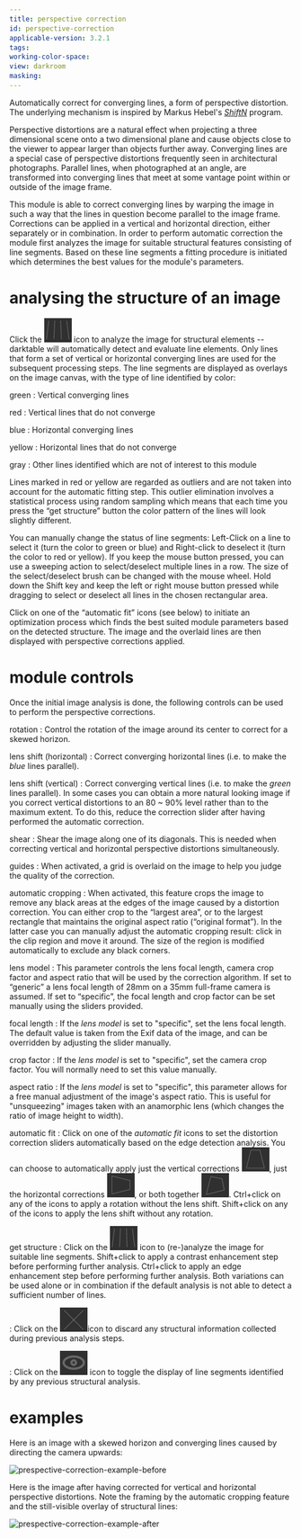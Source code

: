 ```yaml
---
title: perspective correction
id: perspective-correction
applicable-version: 3.2.1
tags: 
working-color-space:  
view: darkroom
masking: 
---
```


Automatically correct for converging lines, a form of perspective distortion. The underlying mechanism is inspired by Markus Hebel's [_ShiftN_](http://www.shiftn.de/) program.

Perspective distortions are a natural effect when projecting a three dimensional scene onto a two dimensional plane and cause objects close to the viewer to appear larger than objects further away. Converging lines are a special case of perspective distortions frequently seen in architectural photographs. Parallel lines, when photographed at an angle, are transformed into converging lines that meet at some vantage point within or outside of the image frame.

This module is able to correct converging lines by warping the image in such a way that the lines in question become parallel to the image frame. Corrections can be applied in a vertical and horizontal direction, either separately or in combination. In order to perform automatic correction the module first analyzes the image for suitable structural features consisting of line segments. Based on these line segments a fitting procedure is initiated which determines the best values for the module's parameters.

# analysing the structure of an image

Click the ![structure-icon](./perspective-correction/icon-get-structure.png#icon) icon to analyze the image for structural elements -- darktable will automatically detect and evaluate line elements. Only lines that form a set of vertical or horizontal converging lines are used for the subsequent processing steps. The line segments are displayed as overlays on the image canvas, with the type of line identified by color:

green
: Vertical converging lines

red
: Vertical lines that do not converge

blue
: Horizontal converging lines

yellow
: Horizontal lines that do not converge

gray
: Other lines identified which are not of interest to this module

Lines marked in red or yellow are regarded as outliers and are not taken into account for the automatic fitting step. This outlier elimination involves a statistical process using random sampling which means that each time you press the “get structure” button the color pattern of the lines will look slightly different. 

You can manually change the status of line segments: Left-Click on a line to select it (turn the color to green or blue) and Right-click to deselect it (turn the color to red or yellow). If you keep the mouse button pressed, you can use a sweeping action to select/deselect multiple lines in a row. The size of the select/deselect brush can be changed with the mouse wheel. Hold down the Shift key and keep the left or right mouse button pressed while dragging to select or deselect all lines in the chosen rectangular area.

Click on one of the “automatic fit” icons (see below) to initiate an optimization process which finds the best suited module parameters based on the detected structure. The image and the overlaid lines are then displayed with perspective corrections applied.

# module controls

Once the initial image analysis is done, the following controls can be used to perform the perspective corrections.

rotation
: Control the rotation of the image around its center to correct for a skewed horizon.

lens shift (horizontal)
: Correct converging horizontal lines (i.e. to make the _blue_ lines parallel).

lens shift (vertical)
: Correct converging vertical lines (i.e. to make the _green_ lines parallel). In some cases you can obtain a more natural looking image if you correct vertical distortions to an 80 ~ 90% level rather than to the maximum extent. To do this, reduce the correction slider after having performed the automatic correction.

shear
: Shear the image along one of its diagonals. This is needed when correcting vertical and horizontal perspective distortions simultaneously.

guides
: When activated, a grid is overlaid on the image to help you judge the quality of the correction.

automatic cropping
: When activated, this feature crops the image to remove any black areas at the edges of the image caused by a distortion correction. You can either crop to the “largest area”, or to the largest rectangle that maintains the original aspect ratio (“original format”). In the latter case you can manually adjust the automatic cropping result: click in the clip region and move it around. The size of the region is modified automatically to exclude any black corners.

lens model
: This parameter controls the lens focal length, camera crop factor and aspect ratio that will be used by the correction algorithm. If set to “generic” a lens focal length of 28mm on a 35mm full-frame camera is assumed. If set to “specific”, the focal length and crop factor can be set manually using the sliders provided.

focal length
: If the _lens model_ is set to "specific", set the lens focal length. The default value is taken from the Exif data of the image, and can be overridden by adjusting the slider manually.

crop factor
: If the _lens model_ is set to "specific", set the camera crop factor. You will normally need to set this value manually.

aspect ratio
: If the _lens model_ is set to "specific", this parameter allows for a free manual adjustment of the image's aspect ratio.  This is useful for "unsqueezing" images taken with an anamorphic lens (which changes the ratio of image height to width).

automatic fit
: Click on one of the _automatic fit_ icons to set the distortion correction sliders automatically based on the edge detection analysis. You can choose to automatically apply just the vertical corrections ![vertical-icon](./perspective-correction/icon-vertical.png#icon), just the horizontal corrections ![horizontal-icon](./perspective-correction/icon-horizontal.png#icon), or both together ![both-icon](./perspective-correction/icon-both.png#icon). Ctrl+click on any of the icons to apply a rotation without the lens shift. Shift+click on any of the icons to apply the lens shift without any rotation.

get structure
: Click on the ![structure-icon](./perspective-correction/icon-get-structure.png#icon) icon to (re-)analyze the image for suitable line segments. Shift+click to apply a contrast enhancement step before performing further analysis. Ctrl+click to apply an edge enhancement step before performing further analysis. Both variations can be used alone or in combination if the default analysis is not able to detect a sufficient number of lines.

: Click on the ![cross-icon](./perspective-correction/icon-cross.png#icon)icon to discard any structural information collected during previous analysis steps.

: Click on the ![eye-icon](./perspective-correction/icon-eye.png#icon) icon to toggle the display of line segments identified by any previous structural analysis.

# examples

Here is an image with a skewed horizon and converging lines caused by directing the camera upwards:

![prespective-correction-example-before](./prespective-correction/perspective-correction-example-before.png#w66)

Here is the image after having corrected for vertical and horizontal perspective distortions. Note the framing by the automatic cropping feature and the still-visible overlay of structural lines:

![prespective-correction-example-after](./prespective-correction/perspective-correction-example-after.png#w66)



